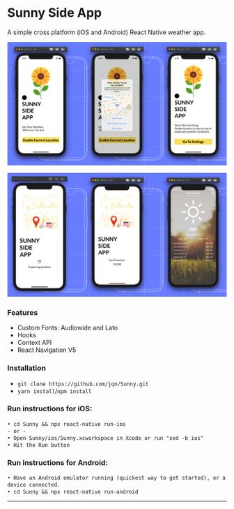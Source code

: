 # Sunny Side App

A simple cross platform (iOS and Android) React Native weather app.

![Reference Designs Permission Screens](./assets/images/permissions.png)

![Reference Designs Location Screens](./assets/images/location.png)

### Features

- Custom Fonts: Audiowide and Lato
- Hooks
- Context API
- React Navigation V5

### Installation

- `git clone https://github.com/jqn/Sunny.git`
- `yarn install`/`npm install`

### Run instructions for iOS:

    • cd Sunny && npx react-native run-ios
    - or -
    • Open Sunny/ios/Sunny.xcworkspace in Xcode or run "xed -b ios"
    • Hit the Run button

### Run instructions for Android:

    • Have an Android emulator running (quickest way to get started), or a device connected.
    • cd Sunny && npx react-native run-android

---
